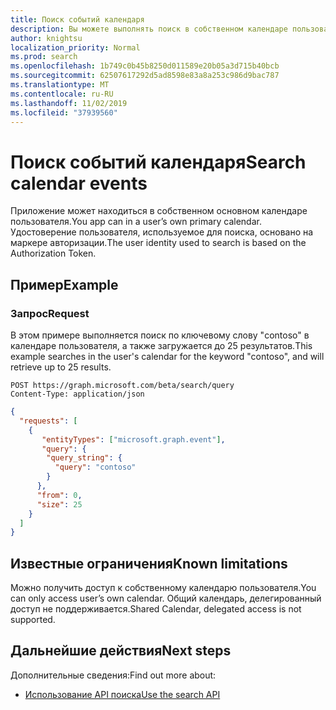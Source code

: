 ```yaml
---
title: Поиск событий календаря
description: Вы можете выполнять поиск в собственном календаре пользователя.
author: knightsu
localization_priority: Normal
ms.prod: search
ms.openlocfilehash: 1b749c0b45b8250d011589e20b05a3d715b40bcb
ms.sourcegitcommit: 62507617292d5ad8598e83a8a253c986d9bac787
ms.translationtype: MT
ms.contentlocale: ru-RU
ms.lasthandoff: 11/02/2019
ms.locfileid: "37939560"
---
```

# <a name="search-calendar-events"></a><span data-ttu-id="65ed0-103">Поиск событий календаря</span><span class="sxs-lookup"><span data-stu-id="65ed0-103">Search calendar events</span></span>

<span data-ttu-id="65ed0-104">Приложение может находиться в собственном основном календаре пользователя.</span><span class="sxs-lookup"><span data-stu-id="65ed0-104">You app can in a user’s own primary calendar.</span></span> <span data-ttu-id="65ed0-105">Удостоверение пользователя, используемое для поиска, основано на маркере авторизации.</span><span class="sxs-lookup"><span data-stu-id="65ed0-105">The user identity used to search is based on the Authorization Token.</span></span>

## <a name="example"></a><span data-ttu-id="65ed0-106">Пример</span><span class="sxs-lookup"><span data-stu-id="65ed0-106">Example</span></span>

### <a name="request"></a><span data-ttu-id="65ed0-107">Запрос</span><span class="sxs-lookup"><span data-stu-id="65ed0-107">Request</span></span>

<span data-ttu-id="65ed0-108">В этом примере выполняется поиск по ключевому слову "contoso" в календаре пользователя, а также загружается до 25 результатов.</span><span class="sxs-lookup"><span data-stu-id="65ed0-108">This example searches in the user's calendar for the keyword "contoso", and will retrieve up to 25 results.</span></span>

```HTTP
POST https://graph.microsoft.com/beta/search/query
Content-Type: application/json
```

```json
{
  "requests": [
    {
       "entityTypes": ["microsoft.graph.event"],
       "query": {
        "query_string": {
          "query": "contoso"
        }
      },
      "from": 0,
      "size": 25
    }
  ]
}
```

## <a name="known-limitations"></a><span data-ttu-id="65ed0-109">Известные ограничения</span><span class="sxs-lookup"><span data-stu-id="65ed0-109">Known limitations</span></span>

<span data-ttu-id="65ed0-110">Можно получить доступ к собственному календарю пользователя.</span><span class="sxs-lookup"><span data-stu-id="65ed0-110">You can only access user’s own calendar.</span></span> <span data-ttu-id="65ed0-111">Общий календарь, делегированный доступ не поддерживается.</span><span class="sxs-lookup"><span data-stu-id="65ed0-111">Shared Calendar, delegated access is not supported.</span></span>

## <a name="next-steps"></a><span data-ttu-id="65ed0-112">Дальнейшие действия</span><span class="sxs-lookup"><span data-stu-id="65ed0-112">Next steps</span></span>

<span data-ttu-id="65ed0-113">Дополнительные сведения:</span><span class="sxs-lookup"><span data-stu-id="65ed0-113">Find out more about:</span></span>

- [<span data-ttu-id="65ed0-114">Использование API поиска</span><span class="sxs-lookup"><span data-stu-id="65ed0-114">Use the search API</span></span>](/graph/api/resources/search-api-overview?view=graph-rest-beta)